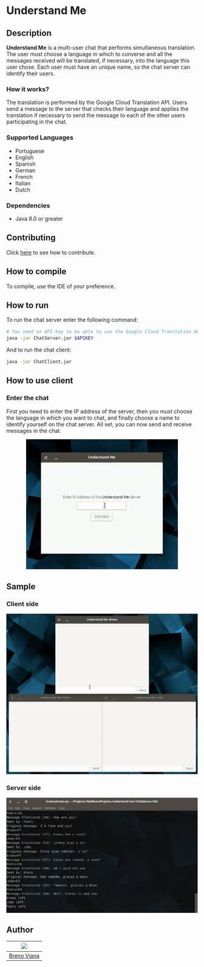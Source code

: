 # Understand Me

## Description

**Understand Me** is a multi-user chat that performs simultaneous translation. The user must choose a language in which to converse and all the messages received will be translated, if necessary, into the language this user chose. Each user must have an unique name, so the chat server can identify their users.

### How it works?

The translation is performed by the Google Cloud Translation API. Users send a message to the server that checks their language and applies the translation if necessary to send the message to each of the other users participating in the chat.

### Supported Languages

- Portuguese
- English
- Spanish
- German
- French
- Italian
- Dutch

### Dependencies

- Java 8.0 or greater

## Contributing

Click [here](CONTRIBUTING.md) to see how to contribute.

## How to compile

To compile, use the IDE of your preference.

## How to run

To run the chat server enter the following command:

```bash
# You need an API key to be able to use the Google Cloud Translation API
java -jar ChatServer.jar $APIKEY
```

And to run the chat client:

```bash
java -jar ChatClient.jar
```

## How to use client

### Enter the chat

First you need to enter the IP address of the server, then you must choose the language in which you want to chat, and finally choose a name to identify yourself on the chat server. All set, you can now send and receive messages in the chat.

<p align="center"><img src ="img/entering-chat.gif" width="400px"></p>

## Sample

### Client side

<p align="center"><img src ="img/conversation.gif"/></p>

### Server side

<p align="center"><img src ="img/server.png" width="600px"/></p>

## Author

[<img src="https://avatars2.githubusercontent.com/u/17532418?v=3&s=400" width="100"/>](https://github.com/brenomfviana) |
---|
[Breno Viana](https://github.com/brenomfviana) |

